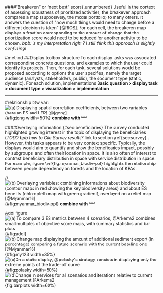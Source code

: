 ####“Breakeven” or “next best” score{.unnumbered}
Useful in the context of assessing robustness of prioritized activities, the breakeven approach compares a map (supposively, the modal portfolio) to many others. It answers the question of "how much things would need to change before a different decision is taken" [@RIOS]. For each cell, the breakeven map displays a fraction corresponding to the amount of change that the prioritization score would need to be reduced for another activity to be chosen. 
*bpb: is my interpretation right ? I still think this approach is slightly confusing!*


#method
##Display toolbox structure
To each display tasks was associated  corresponding concrete questions, and examples to which the user could identify its projects. Then, for each task, several solutions would be proposed according to options the user specifies, namely the target audience (analysts, stakeholders, public), the document type (static, dynamic). For each solution, implementations
**Basic question > display task > document type > visualization > implementation**


____
#relationship btw var:
![(a) Displaying spatial correlation coefficients, between two variables (here an ES and LER) [@jgong]](../images/spatial_correlation_jgong.png){#fig:jong width=50%} **combine with ^^^**

####Overlaying information {#sec:beneficiaries}
The survey conducted highlighted growing interest in the topic of displaying the beneficiaries (*TODO bpb how to Cite Survey results?* link to section \ref{sec:survey}). However, this tasks appears to be very context specific. Typically, the displays would aim to quantify and show the beneficaries impact, possibly by subgroups, and often their location in space. It is also often of interest to contrast beneficiary distribution in space with service distribution in space. For example, figure \ref{fig:myanmar_biodiv-ppl} highlights the relationship between people dependency on forests and the location of KBAs.

// ![(b) Overlaying variables: combining informations about biodiversity (contour maps in red showing the key biodiversity areas) and about ES benefits (chloropleth map with green gradient), overlayed on a relief map [@Myanmar16]](../images/Myanmar_benefit-people.png){#fig:myanmar_biodiv-ppl} **combine with ^^^**


Addl figure
![(a) To compare 3 ES metrics between 4 scenarios, @Arkema2 combines small multiples of objective score maps, with summary statistics and bar plots](../images/coastal_2.png){#fig:addl}
![(b) Change map displaying the amount of additional sediment export (in percentage) comparing a future scenario with the current baseline one [@Myanmar16]](../images/changemap.png){#fig:my123 width=35%} 
![(c)On a static display, @polasky's strategy consists in displaying only the extreme points of the trade-off curve](../images/polasky.png){#fig:polasky width=50%} 
![(d)Change in services for all scenarios and iterations relative to current management @Arkema2](../images/coastal4.png){fig:barplots width=60%)